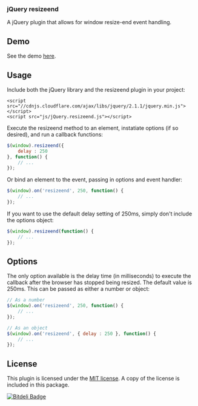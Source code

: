 ### jQuery resizeend

A jQuery plugin that allows for window resize-end event handling.

## Demo

See the demo <a href="http://nielse63.github.io/jquery.resizeend/" target="_blank">here</a>.

## Usage

Include both the jQuery library and the resizeend plugin in your project:

```
<script src="//cdnjs.cloudflare.com/ajax/libs/jquery/2.1.1/jquery.min.js"></script>
<script src="js/jQuery.resizeend.js"></script>
```

Execute the resizeend method to an element, instatiate options (if so desired), and run a callback functions:

```js
$(window).resizeend({
	delay : 250
}, function() {
	// ...
});
```

Or bind an element to the event, passing in options and event handler:

```js
$(window).on('resizeend', 250, function() {
	// ...
});
```

If you want to use the default delay setting of 250ms, simply don't include the options object:

```js
$(window).resizeend(function() {
	// ...
});
```

## Options

The only option available is the delay time (in milliseconds) to execute the callback after the browser has stopped being resized. The default value is 250ms. This can be passed as either a number or object:

```js
// As a number
$(window).on('resizeend', 250, function() {
	// ...
});

// As an object
$(window).on('resizeend', { delay : 250 }, function() {
	// ...
});
```

## License

This plugin is licensed under the <a href="http://opensource.org/licenses/MIT" target="_blank">MIT license</a>.  A copy of the license is included in this package.

[![Bitdeli Badge](https://d2weczhvl823v0.cloudfront.net/nielse63/jquery-resizeend/trend.png)](https://bitdeli.com/free "Bitdeli Badge")

